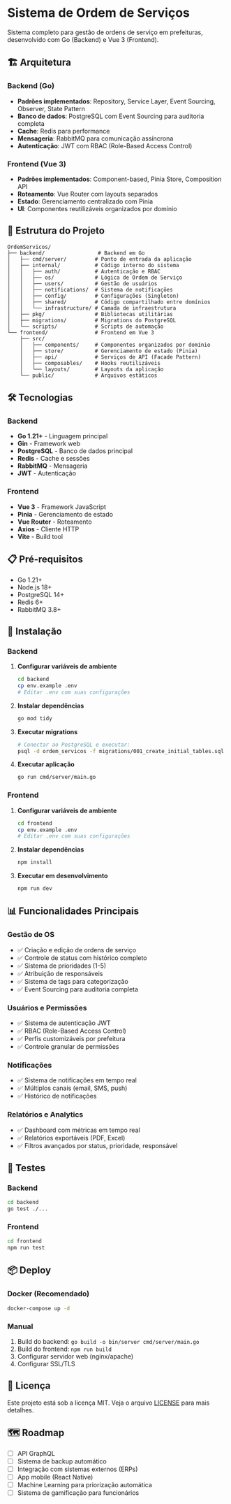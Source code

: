 # Sistema de Ordem de Serviços

Sistema completo para gestão de ordens de serviço em prefeituras, desenvolvido com Go (Backend) e Vue 3 (Frontend).

## 🏗️ Arquitetura

### Backend (Go)
- **Padrões implementados**: Repository, Service Layer, Event Sourcing, Observer, State Pattern
- **Banco de dados**: PostgreSQL com Event Sourcing para auditoria completa
- **Cache**: Redis para performance
- **Mensageria**: RabbitMQ para comunicação assíncrona
- **Autenticação**: JWT com RBAC (Role-Based Access Control)

### Frontend (Vue 3)
- **Padrões implementados**: Component-based, Pinia Store, Composition API
- **Roteamento**: Vue Router com layouts separados
- **Estado**: Gerenciamento centralizado com Pinia
- **UI**: Componentes reutilizáveis organizados por domínio

## 🚀 Estrutura do Projeto

```
OrdemServicos/
├── backend/                 # Backend em Go
│   ├── cmd/server/         # Ponto de entrada da aplicação
│   ├── internal/           # Código interno do sistema
│   │   ├── auth/           # Autenticação e RBAC
│   │   ├── os/             # Lógica de Ordem de Serviço
│   │   ├── users/          # Gestão de usuários
│   │   ├── notifications/  # Sistema de notificações
│   │   ├── config/         # Configurações (Singleton)
│   │   ├── shared/         # Código compartilhado entre domínios
│   │   └── infrastructure/ # Camada de infraestrutura
│   ├── pkg/                # Bibliotecas utilitárias
│   ├── migrations/         # Migrations do PostgreSQL
│   └── scripts/            # Scripts de automação
└── frontend/               # Frontend em Vue 3
    ├── src/
    │   ├── components/     # Componentes organizados por domínio
    │   ├── store/          # Gerenciamento de estado (Pinia)
    │   ├── api/            # Serviços de API (Facade Pattern)
    │   ├── composables/    # Hooks reutilizáveis
    │   └── layouts/        # Layouts da aplicação
    └── public/             # Arquivos estáticos
```

## 🛠️ Tecnologias

### Backend
- **Go 1.21+** - Linguagem principal
- **Gin** - Framework web
- **PostgreSQL** - Banco de dados principal
- **Redis** - Cache e sessões
- **RabbitMQ** - Mensageria
- **JWT** - Autenticação

### Frontend
- **Vue 3** - Framework JavaScript
- **Pinia** - Gerenciamento de estado
- **Vue Router** - Roteamento
- **Axios** - Cliente HTTP
- **Vite** - Build tool

## 📋 Pré-requisitos

- Go 1.21+
- Node.js 18+
- PostgreSQL 14+
- Redis 6+
- RabbitMQ 3.8+

## 🚀 Instalação

### Backend

1. **Configurar variáveis de ambiente**
   ```bash
   cd backend
   cp env.example .env
   # Editar .env com suas configurações
   ```

2. **Instalar dependências**
   ```bash
   go mod tidy
   ```

3. **Executar migrations**
   ```bash
   # Conectar ao PostgreSQL e executar:
   psql -d ordem_servicos -f migrations/001_create_initial_tables.sql
   ```

4. **Executar aplicação**
   ```bash
   go run cmd/server/main.go
   ```

### Frontend

1. **Configurar variáveis de ambiente**
   ```bash
   cd frontend
   cp env.example .env
   # Editar .env com suas configurações
   ```

2. **Instalar dependências**
   ```bash
   npm install
   ```

3. **Executar em desenvolvimento**
   ```bash
   npm run dev
   ```
## 📊 Funcionalidades Principais

### Gestão de OS
- ✅ Criação e edição de ordens de serviço
- ✅ Controle de status com histórico completo
- ✅ Sistema de prioridades (1-5)
- ✅ Atribuição de responsáveis
- ✅ Sistema de tags para categorização
- ✅ Event Sourcing para auditoria completa

### Usuários e Permissões
- ✅ Sistema de autenticação JWT
- ✅ RBAC (Role-Based Access Control)
- ✅ Perfis customizáveis por prefeitura
- ✅ Controle granular de permissões

### Notificações
- ✅ Sistema de notificações em tempo real
- ✅ Múltiplos canais (email, SMS, push)
- ✅ Histórico de notificações

### Relatórios e Analytics
- ✅ Dashboard com métricas em tempo real
- ✅ Relatórios exportáveis (PDF, Excel)
- ✅ Filtros avançados por status, prioridade, responsável

## 🧪 Testes

### Backend
```bash
cd backend
go test ./...
```

### Frontend
```bash
cd frontend
npm run test
```

## 📦 Deploy

### Docker (Recomendado)
```bash
docker-compose up -d
```

### Manual
1. Build do backend: `go build -o bin/server cmd/server/main.go`
2. Build do frontend: `npm run build`
3. Configurar servidor web (nginx/apache)
4. Configurar SSL/TLS

## 📝 Licença

Este projeto está sob a licença MIT. Veja o arquivo [LICENSE](LICENSE) para mais detalhes.


## 🗺️ Roadmap

- [ ] API GraphQL
- [ ] Sistema de backup automático
- [ ] Integração com sistemas externos (ERPs)
- [ ] App mobile (React Native)
- [ ] Machine Learning para priorização automática
- [ ] Sistema de gamificação para funcionários
